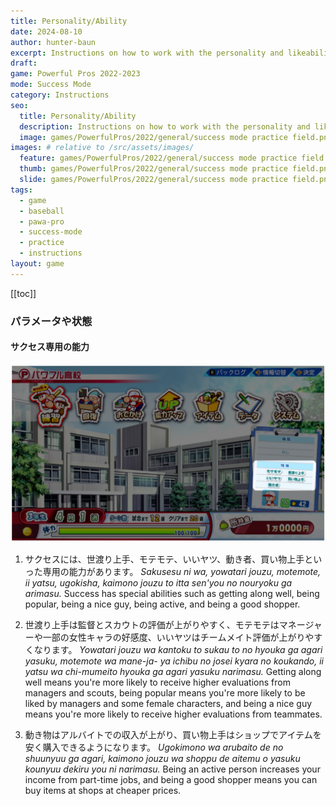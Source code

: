 ```yaml
---
title: Personality/Ability
date: 2024-08-10
author: hunter-baun
excerpt: Instructions on how to work with the personality and likeability system
draft: 
game: Powerful Pros 2022-2023
mode: Success Mode
category: Instructions
seo:
  title: Personality/Ability
  description: Instructions on how to work with the personality and likeability system
  image: games/PowerfulPros/2022/general/success mode practice field.png
images: # relative to /src/assets/images/
  feature: games/PowerfulPros/2022/general/success mode practice field.png
  thumb: games/PowerfulPros/2022/general/success mode practice field.png
  slide: games/PowerfulPros/2022/general/success mode practice field.png
tags:
  - game
  - baseball
  - pawa-pro
  - success-mode
  - practice
  - instructions
layout: game
---
```

[[toc]]
<article class="prose max-w-xl lg:max-w-4xl lg:prose-lg">

### パラメータや状態

#### サクセス専用の能力

![Main screen showing special traits](</assets/images/games/PowerfulPros/2022/Success Mode/Instructions/Success Mode/Parameters and Conditions/Personality-Ability/1.png>)

1. サクセスには、世渡り上手、モテモテ、いいヤツ、動き者、買い物上手といった専用の能力があります。
*Sakusesu ni wa, yowatari jouzu, motemote, ii yatsu, ugokisha, kaimono jouzu to itta sen'you no nouryoku ga arimasu.*
Success has special abilities such as getting along well, being popular, being a nice guy, being active, and being a good shopper.

2. 世渡り上手は監督とスカウトの評価が上がりやすく、モテモテはマネージャーや一部の女性キャラの好感度、いいヤツはチームメイト評価が上がりやすくなります。
*Yowatari jouzu wa kantoku to sukau to no hyouka ga agari yasuku, motemote wa mane-ja- ya ichibu no josei kyara no koukando, ii yatsu wa chi-mumeito hyouka ga agari yasuku narimasu.*
Getting along well means you're more likely to receive higher evaluations from managers and scouts, being popular means you're more likely to be liked by managers and some female characters, and being a nice guy means you're more likely to receive higher evaluations from teammates.

3. 動き物はアルバイトでの収入が上がり、買い物上手はショップでアイテムを安く購入できるようになります。
*Ugokimono wa arubaito de no shuunyuu ga agari, kaimono jouzu wa shoppu de aitemu o yasuku kounyuu dekiru you ni narimasu.*
Being an active person increases your income from part-time jobs, and being a good shopper means you can buy items at shops at cheaper prices.

</article>